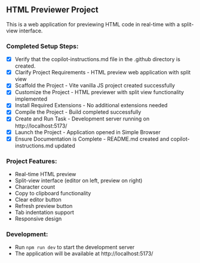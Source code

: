 <!-- Use this file to provide workspace-specific custom instructions to Copilot. For more details, visit https://code.visualstudio.com/docs/copilot/copilot-customization#_use-a-githubcopilotinstructionsmd-file -->
## HTML Previewer Project

This is a web application for previewing HTML code in real-time with a split-view interface.

### Completed Setup Steps:
- [x] Verify that the copilot-instructions.md file in the .github directory is created.
- [x] Clarify Project Requirements - HTML preview web application with split view
- [x] Scaffold the Project - Vite vanilla JS project created successfully
- [x] Customize the Project - HTML previewer with split view functionality implemented
- [x] Install Required Extensions - No additional extensions needed
- [x] Compile the Project - Build completed successfully
- [x] Create and Run Task - Development server running on http://localhost:5173/
- [x] Launch the Project - Application opened in Simple Browser
- [x] Ensure Documentation is Complete - README.md created and copilot-instructions.md updated

### Project Features:
- Real-time HTML preview
- Split-view interface (editor on left, preview on right)
- Character count
- Copy to clipboard functionality
- Clear editor button
- Refresh preview button
- Tab indentation support
- Responsive design

### Development:
- Run `npm run dev` to start the development server
- The application will be available at http://localhost:5173/
